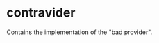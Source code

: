 <!--
// This file is Free Software under the Apache-2.0 License
// without warranty, see README.md and LICENSE for details.
//
// SPDX-License-Identifier: Apache-2.0
//
// SPDX-FileCopyrightText: 2025 German Federal Office for Information Security (BSI) <https://www.bsi.bund.de>
// Software-Engineering:
// * 2025 Intevation GmbH <https://intevation.de>
// * 2025 Fraunhofer Institute for Applied an Integrated Security (AISEC) <https://aisec.fraunhofer.de>
-->

# contravider
Contains the implementation of the "bad provider".
